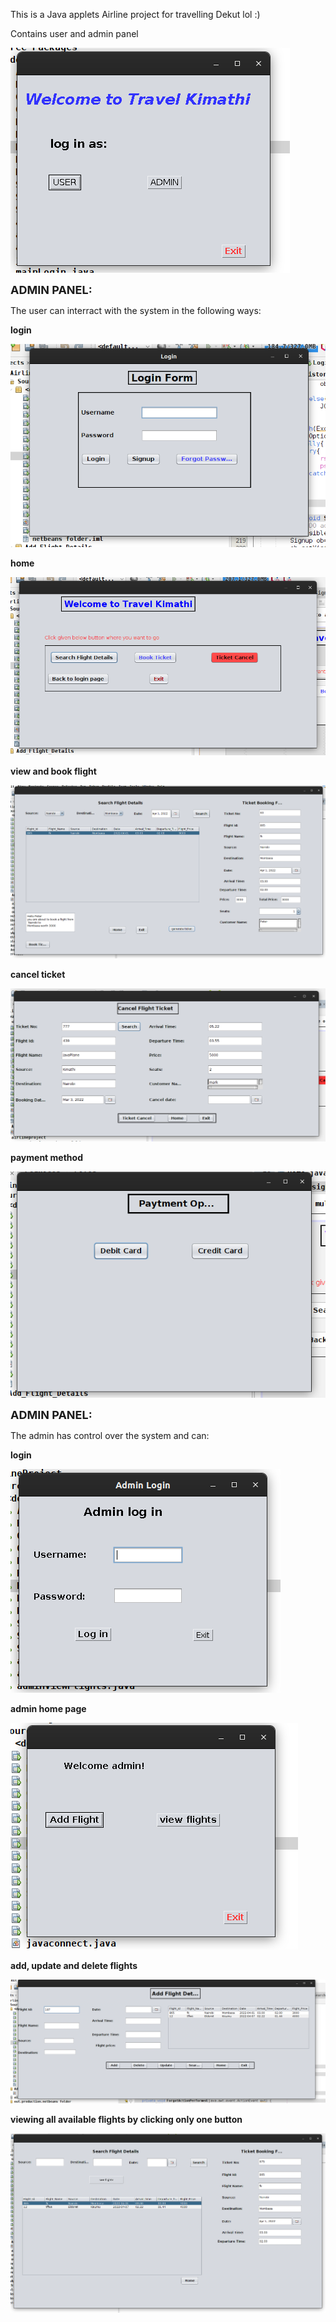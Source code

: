 This is a Java applets Airline project for travelling Dekut lol :)

Contains user and admin panel

![main nav](/demo/flightLogin.png "user or admin??")

<font size='4'>**ADMIN PANEL:**</font>

The user can interract with the system in the following ways:

**login**

![login](/demo/flightLlogin.png)

**home**

![home](/demo/flightUserHome.png)

**view and book flight**

![view and book flights](/demo/flightBookTicket.png "book flight")

**cancel ticket**

![cancel ticket](/demo/flightCancelTicket.png "cancel ticket")

**payment method**

![payment method](/demo/flightPayment.png "payment method")

<font size='4'>**ADMIN PANEL:**</font>

The admin has control over the system and can:

**login**

![admin login](/demo/flightAdminLogin.png)

**admin home page**

![home](/demo/flightAdminPanel.png)

**add, update and delete flights**

![add flights](/demo/flightAdminAddFlight.png)

**viewing all available flights by clicking only one button**

![view flights](/demo/flightAdminViewFlights.png)
